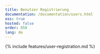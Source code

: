 ```yaml
---
title: Benutzer Registrierung
documentation: /documentation/users.html
oss: true
hosted: false
order: 850
lang: de
---
```


{% include features/user-registration.md %}
